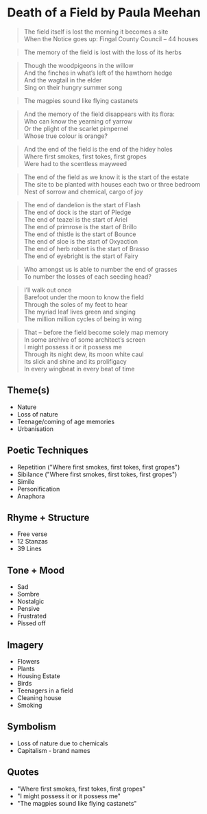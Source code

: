 # Death of a Field by Paula Meehan

> The field itself is lost the morning it becomes a site  
> When the Notice goes up: Fingal County Council – 44 houses  

> The memory of the field is lost with the loss of its herbs  

> Though the woodpigeons in the willow  
> And the finches in what’s left of the hawthorn hedge  
> And the wagtail in the elder  
> Sing on their hungry summer song  

> The magpies sound like flying castanets  

> And the memory of the field disappears with its flora:  
> Who can know the yearning of yarrow  
> Or the plight of the scarlet pimpernel  
> Whose true colour is orange?  

> And the end of the field is the end of the hidey holes  
> Where first smokes, first tokes, first gropes  
> Were had to the scentless mayweed  

> The end of the field as we know it is the start of the estate  
> The site to be planted with houses each two or three bedroom  
> Nest of sorrow and chemical, cargo of joy  

> The end of dandelion is the start of Flash  
> The end of dock is the start of Pledge  
> The end of teazel is the start of Ariel  
> The end of primrose is the start of Brillo  
> The end of thistle is the start of Bounce  
> The end of sloe is the start of Oxyaction  
> The end of herb robert is the start of Brasso  
> The end of eyebright is the start of Fairy  

> Who amongst us is able to number the end of grasses  
> To number the losses of each seeding head?  

> I’ll walk out once  
> Barefoot under the moon to know the field  
> Through the soles of my feet to hear  
> The myriad leaf lives green and singing  
> The million million cycles of being in wing  

> That – before the field become solely map memory  
> In some archive of some architect’s screen  
> I might possess it or it possess me  
> Through its night dew, its moon white caul  
> Its slick and shine and its prolifigacy  
> In every wingbeat in every beat of time   

## Theme(s)
- Nature
- Loss of nature
- Teenage/coming of age memories
- Urbanisation

## Poetic Techniques
- Repetition ("Where first smokes, first tokes, first gropes")
- Sibilance ("Where first smokes, first tokes, first gropes")
- Simile
- Personification
- Anaphora

## Rhyme + Structure
- Free verse
- 12 Stanzas
- 39 Lines

## Tone + Mood
- Sad
- Sombre
- Nostalgic
- Pensive
- Frustrated
- Pissed off

## Imagery
- Flowers
- Plants
- Housing Estate
- Birds
- Teenagers in a field
- Cleaning house
- Smoking

## Symbolism
- Loss of nature due to chemicals
- Capitalism - brand names

## Quotes
- "Where first smokes, first tokes, first gropes"
- "I might possess it or it possess me"
- "The magpies sound like flying castanets"
